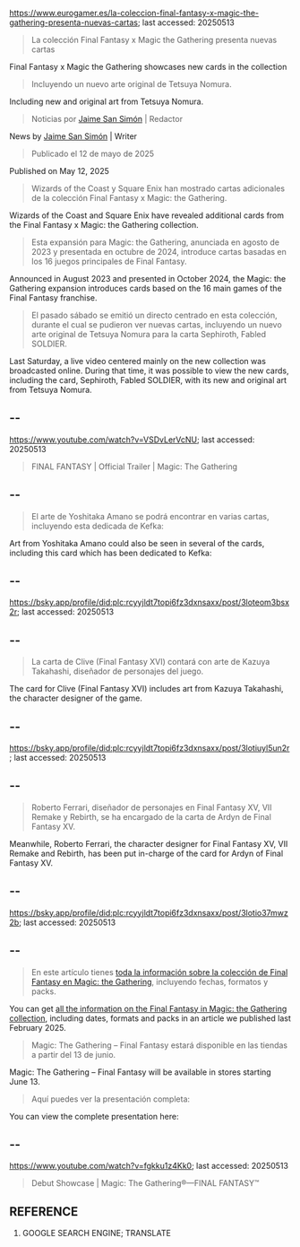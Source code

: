 https://www.eurogamer.es/la-coleccion-final-fantasy-x-magic-the-gathering-presenta-nuevas-cartas; last accessed: 20250513

> La colección Final Fantasy x Magic the Gathering presenta nuevas cartas

Final Fantasy x Magic the Gathering showcases new cards in the collection

> Incluyendo un nuevo arte original de Tetsuya Nomura.

Including new and original art from Tetsuya Nomura.

> Noticias por [Jaime San Simón](https://www.eurogamer.es/authors/jaime-san-simon) | Redactor

News by [Jaime San Simón](https://www.eurogamer.es/authors/jaime-san-simon) | Writer

> Publicado el 12 de mayo de 2025

Published on May 12, 2025

> Wizards of the Coast y Square Enix han mostrado cartas adicionales de la colección Final Fantasy x Magic: the Gathering.

Wizards of the Coast and Square Enix have revealed additional cards from the Final Fantasy x Magic: the Gathering collection.

> Esta expansión para Magic: the Gathering, anunciada en agosto de 2023 y presentada en octubre de 2024, introduce cartas basadas en los 16 juegos principales de Final Fantasy.

Announced in August 2023 and presented in October 2024, the Magic: the Gathering expansion introduces cards based on the 16 main games of the Final Fantasy franchise.

> El pasado sábado se emitió un directo centrado en esta colección, durante el cual se pudieron ver nuevas cartas, incluyendo un nuevo arte original de Tetsuya Nomura para la carta Sephiroth, Fabled SOLDIER. 

Last Saturday, a live video centered mainly on the new collection was broadcasted online. During that time, it was possible to view the new cards, including the card, Sephiroth, Fabled SOLDIER, with its new and original art from Tetsuya Nomura.

## --

https://www.youtube.com/watch?v=VSDvLerVcNU; last accessed: 20250513

> FINAL FANTASY | Official Trailer | Magic: The Gathering 

## --

> El arte de Yoshitaka Amano se podrá encontrar en varias cartas, incluyendo esta dedicada de Kefka:

Art from Yoshitaka Amano could also be seen in several of the cards, including this card which has been dedicated to Kefka:

## --

https://bsky.app/profile/did:plc:rcyyjldt7topi6fz3dxnsaxx/post/3loteom3bsx2r; last accessed: 20250513

## --

> La carta de Clive (Final Fantasy XVI) contará con arte de Kazuya Takahashi, diseñador de personajes del juego.

The card for Clive (Final Fantasy XVI) includes art from Kazuya Takahashi, the character designer of the game.

## --

https://bsky.app/profile/did:plc:rcyyjldt7topi6fz3dxnsaxx/post/3lotiuyl5un2r; last accessed: 20250513

## --

> Roberto Ferrari, diseñador de personajes en Final Fantasy XV, VII Remake y Rebirth, se ha encargado de la carta de Ardyn de Final Fantasy XV.

Meanwhile, Roberto Ferrari, the character designer for Final Fantasy XV, VII Remake and Rebirth, has been put in-charge of the card for Ardyn of Final Fantasy XV.

## --

https://bsky.app/profile/did:plc:rcyyjldt7topi6fz3dxnsaxx/post/3lotio37mwz2b; last accessed: 20250513

## --

> En este artículo tienes [toda la información sobre la colección de Final Fantasy en Magic: the Gathering](https://www.eurogamer.es/final-fantasy-magic-the-gathering-todo-necesitas-saber-fechas-formatos-cartas-juegos-secret-lair-como-empezar), incluyendo fechas, formatos y packs.

You can get [all the information on the Final Fantasy in Magic: the Gathering collection](https://www.eurogamer.es/final-fantasy-magic-the-gathering-todo-necesitas-saber-fechas-formatos-cartas-juegos-secret-lair-como-empezar), including dates, formats and packs in an article we published last February 2025.

> Magic: The Gathering – Final Fantasy estará disponible en las tiendas a partir del 13 de junio.

Magic: The Gathering – Final Fantasy will be available in stores starting June 13.

> Aquí puedes ver la presentación completa:

You can view the complete presentation here:

## --

https://www.youtube.com/watch?v=fgkku1z4Kk0; last accessed: 20250513

> Debut Showcase | Magic: The Gathering®—FINAL FANTASY™ 

## REFERENCE

1) GOOGLE SEARCH ENGINE; TRANSLATE